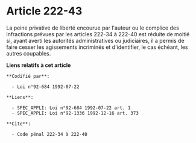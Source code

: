 # Article 222-43

La peine privative de liberté encourue par l'auteur ou le complice des infractions prévues par les articles 222-34 à 222-40
est réduite de moitié si, ayant averti les autorités administratives ou judiciaires, il a permis de faire cesser les
agissements incriminés et d'identifier, le cas échéant, les autres coupables.

**Liens relatifs à cet article**

	**Codifié par**:

	  - Loi n°92-684 1992-07-22

	**Liens**:

	  - SPEC_APPLI: Loi n°92-684 1992-07-22 art. 1
	  - SPEC_APPLI: Loi n°92-1336 1992-12-16 art. 373

	**Cite**:

	  - Code pénal 222-34 à 222-40
